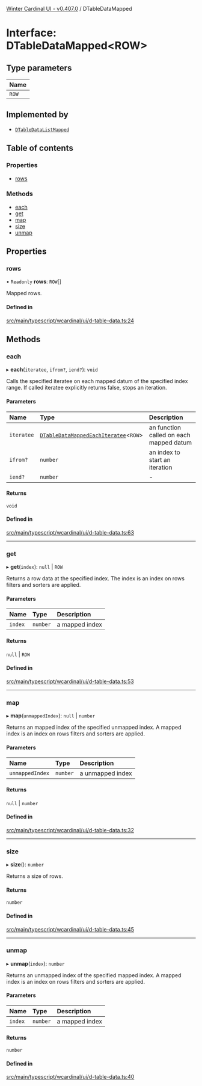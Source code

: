 [Winter Cardinal UI - v0.407.0](../index.md) / DTableDataMapped

# Interface: DTableDataMapped\<ROW\>

## Type parameters

| Name |
| :------ |
| `ROW` |

## Implemented by

- [`DTableDataListMapped`](../classes/DTableDataListMapped.md)

## Table of contents

### Properties

- [rows](DTableDataMapped.md#rows)

### Methods

- [each](DTableDataMapped.md#each)
- [get](DTableDataMapped.md#get)
- [map](DTableDataMapped.md#map)
- [size](DTableDataMapped.md#size)
- [unmap](DTableDataMapped.md#unmap)

## Properties

### rows

• `Readonly` **rows**: `ROW`[]

Mapped rows.

#### Defined in

[src/main/typescript/wcardinal/ui/d-table-data.ts:24](https://github.com/winter-cardinal/winter-cardinal-ui/blob/v0.407.0/src/main/typescript/wcardinal/ui/d-table-data.ts#L24)

## Methods

### each

▸ **each**(`iteratee`, `ifrom?`, `iend?`): `void`

Calls the specified iteratee on each mapped datum of the specified index range.
If called iteratee explicitly returns false, stops an iteration.

#### Parameters

| Name | Type | Description |
| :------ | :------ | :------ |
| `iteratee` | [`DTableDataMappedEachIteratee`](../index.md#dtabledatamappedeachiteratee)\<`ROW`\> | an function called on each mapped datum |
| `ifrom?` | `number` | an index to start an iteration |
| `iend?` | `number` | - |

#### Returns

`void`

#### Defined in

[src/main/typescript/wcardinal/ui/d-table-data.ts:63](https://github.com/winter-cardinal/winter-cardinal-ui/blob/v0.407.0/src/main/typescript/wcardinal/ui/d-table-data.ts#L63)

___

### get

▸ **get**(`index`): ``null`` \| `ROW`

Returns a row data at the specified index.
The index is an index on rows filters and sorters are applied.

#### Parameters

| Name | Type | Description |
| :------ | :------ | :------ |
| `index` | `number` | a mapped index |

#### Returns

``null`` \| `ROW`

#### Defined in

[src/main/typescript/wcardinal/ui/d-table-data.ts:53](https://github.com/winter-cardinal/winter-cardinal-ui/blob/v0.407.0/src/main/typescript/wcardinal/ui/d-table-data.ts#L53)

___

### map

▸ **map**(`unmappedIndex`): ``null`` \| `number`

Returns an mapped index of the specified unmapped index.
A mapped index is an index on rows filters and sorters are applied.

#### Parameters

| Name | Type | Description |
| :------ | :------ | :------ |
| `unmappedIndex` | `number` | a unmapped index |

#### Returns

``null`` \| `number`

#### Defined in

[src/main/typescript/wcardinal/ui/d-table-data.ts:32](https://github.com/winter-cardinal/winter-cardinal-ui/blob/v0.407.0/src/main/typescript/wcardinal/ui/d-table-data.ts#L32)

___

### size

▸ **size**(): `number`

Returns a size of rows.

#### Returns

`number`

#### Defined in

[src/main/typescript/wcardinal/ui/d-table-data.ts:45](https://github.com/winter-cardinal/winter-cardinal-ui/blob/v0.407.0/src/main/typescript/wcardinal/ui/d-table-data.ts#L45)

___

### unmap

▸ **unmap**(`index`): `number`

Returns an unmapped index of the specified mapped index.
A mapped index is an index on rows filters and sorters are applied.

#### Parameters

| Name | Type | Description |
| :------ | :------ | :------ |
| `index` | `number` | a mapped index |

#### Returns

`number`

#### Defined in

[src/main/typescript/wcardinal/ui/d-table-data.ts:40](https://github.com/winter-cardinal/winter-cardinal-ui/blob/v0.407.0/src/main/typescript/wcardinal/ui/d-table-data.ts#L40)
